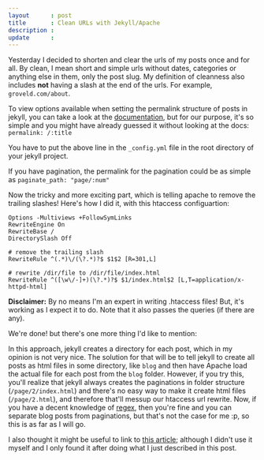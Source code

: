 ```yaml
---
layout      : post
title       : Clean URLs with Jekyll/Apache
description :
update      :
---
```


Yesterday I decided to shorten and clear the urls of my posts once and for all. By clean, I mean short and simple urls without dates, categories or anything else in them, only the post slug. My definition of cleanness also includes **not** having a slash at the end of the urls. For example, `groveld.com/about`.

To view options available when setting the permalink structure of posts in jekyll, you can take a look at the [documentation](http://jekyllrb.com/docs/permalinks/), but for our purpose, it's so simple and you might have already guessed it without looking at the docs: `permalink: /:title`

You have to put the above line in the `_config.yml` file in the root directory of your jekyll project.

If you have pagination, the permalink for the pagination could be as simple as `paginate_path: "page/:num"`

Now the tricky and more exciting part, which is telling apache to remove the trailing slashes! Here's how I did it, with this htaccess configuartion:

```
Options -Multiviews +FollowSymLinks
RewriteEngine On
RewriteBase /
DirectorySlash Off

# remove the trailing slash
RewriteRule ^(.*)\/(\?.*)?$ $1$2 [R=301,L]

# rewrite /dir/file to /dir/file/index.html
RewriteRule ^([\w\/-]+)(\?.*)?$ $1/index.html$2 [L,T=application/x-httpd-html]
```

<div class="alert alert-warning" role="alert"><strong>Disclaimer:</strong> By no means I'm an expert in writing .htaccess files! But, it's working as I expect it to do. Note that it also passes the queries (if there are any).</div>

We're done! but there's one more thing I'd like to mention:

In this approach, jekyll creates a directory for each post, which in my opinion is not very nice. The solution for that will be to tell jekyll to create all posts as html files in some directory, like `blog` and then have Apache load the actual file for each post from the `blog` folder. However, if you try this, you'll realize that jekyll always creates the paginations in folder structure (`/page/2/index.html`) and there's no easy way to make it create html files (`/page/2.html`), and therefore that'll messup our htaccess url rewrite. Now, if you have a decent knowledge of [regex](http://regex.learncodethehardway.org/), then you're fine and you can separate blog posts from paginations, but that's not the case for me :p, so this is as far as I will go.

I also thought it might be useful to link to [this article](http://andrewho.co.uk/weblog/clean-urls-on-jekyll-apache); although I didn't use it myself and I only found it after doing what I just described in this post.
